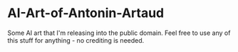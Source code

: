 # AI-Art-of-Antonin-Artaud
Some AI art that I'm releasing into the public domain. Feel free to use any of this stuff for anything - no crediting is needed.
